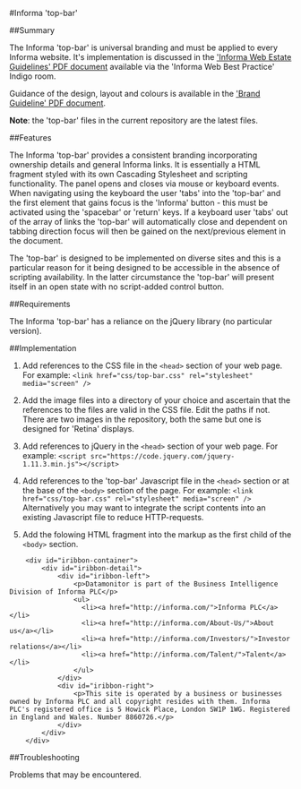 #Informa 'top-bar'

##Summary

The Informa 'top-bar' is universal branding and must be applied to every Informa website. It's implementation is
discussed in the ['Informa Web Estate Guidelines' PDF document](https://informaplc.sharepoint.com/teams/rooms4/webbestpract/Shared%20Documents/Forms/AllItems.aspx) available via the 'Informa Web Best Practice' Indigo room.

Guidance of the design, layout and colours is available in the ['Brand Guideline' PDF document](http://indigo.informa.com/informa/Brand-Centre/Documents/).

**Note**: the 'top-bar' files in the current repository are the latest files.


##Features

The Informa 'top-bar' provides a consistent branding incorporating ownership details and general Informa links. It is essentially a 
HTML fragment styled with its own Cascading Stylesheet and scripting functionality. The panel opens and closes via mouse or keyboard
events. When navigating using the keyboard the user 'tabs' into the 'top-bar' and the first element that gains focus is the 'Informa'
button - this must be activated using the 'spacebar' or 'return' keys. If a keyboard user 'tabs' out of the array of links the 'top-bar'
will automatically close and dependent on tabbing direction focus will then be gained on the next/previous element in the document.

The 'top-bar' is designed to be implemented on diverse sites and this is a particular reason for it being designed to be accessible in
the absence of scripting availability. In the latter circumstance the 'top-bar' will present itself in an open state with no script-added
control button.


##Requirements

The Informa 'top-bar' has a reliance on the jQuery library (no particular version).


##Implementation

1. Add references to the CSS file in the ```<head>``` section of your web page. For example:
   ```<link href="css/top-bar.css" rel="stylesheet" media="screen" />```

2. Add the image files into a directory of your choice and ascertain that the references to the files are valid in the CSS file.
   Edit the paths if not. There are two images in the repository, both the same but one is designed for 'Retina' displays.

3. Add references to jQuery in the ```<head>``` section of your web page. For example:
   ```<script src="https://code.jquery.com/jquery-1.11.3.min.js"></script>```

4. Add references to the 'top-bar' Javascript file in the ```<head>``` section or at the base of the ```<body>``` section of the page. 
   For example: ```<link href="css/top-bar.css" rel="stylesheet" media="screen" />```
   Alternatively you may want to integrate the script contents into an existing Javascript file to reduce HTTP-requests.

5. Add the folowing HTML fragment into the markup as the first child of the ```<body>``` section. 

```
	<div id="iribbon-container">
		<div id="iribbon-detail">
			<div id="iribbon-left">
				<p>Datamonitor is part of the Business Intelligence Division of Informa PLC</p>
				<ul>
				  <li><a href="http://informa.com/">Informa PLC</a></li>
				  <li><a href="http://informa.com/About-Us/">About us</a></li>
				  <li><a href="http://informa.com/Investors/">Investor relations</a></li>
				  <li><a href="http://informa.com/Talent/">Talent</a></li>
				</ul>
			</div>
			<div id="iribbon-right">
				<p>This site is operated by a business or businesses owned by Informa PLC and all copyright resides with them. Informa PLC's registered office is 5 Howick Place, London SW1P 1WG. Registered in England and Wales. Number 8860726.</p>
			</div>
		</div>
	</div>
```








##Troubleshooting

Problems that may be encountered.
